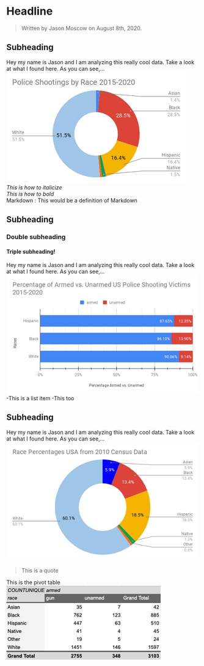 # Headline
>Written by Jason Moscow on August 8th, 2020.

## Subheading
Hey my name is Jason and I am analyzing this really cool data. Take a look at what I found here. As you can see,...  
![alt text](Police&#32;Shootings&#32;by&#32;Race&#32;2015-2020&#32;(2).png "My Chart!")  
_This is how to italicize_  
*This is how to bold*  
Markdown
:   This would be a definition of Markdown


## Subheading
### Double subheading
#### Triple subheading!
Hey my name is Jason and I am analyzing this really cool data. Take a look at what I found here. As you can see,...  
![alt text](Percentage&#32;of&#32;Armed&#32;vs.&#32;Unarmed&#32;US&#32;Police&#32;Shooting&#32;Victims&#32;2015-2020&#32;(1).png "My Chart!")  
-This is a list item
-This too

## Subheading
Hey my name is Jason and I am analyzing this really cool data. Take a look at what I found here. As you can see,...  
![alt text](Race&#32;Percentages&#32;USA&#32;from&#32;2010&#32;Census&#32;Data.png "My Chart!")  
>This is a quote  

This is the pivot table  
![alt text](pivotTable.png "My Chart!")  
